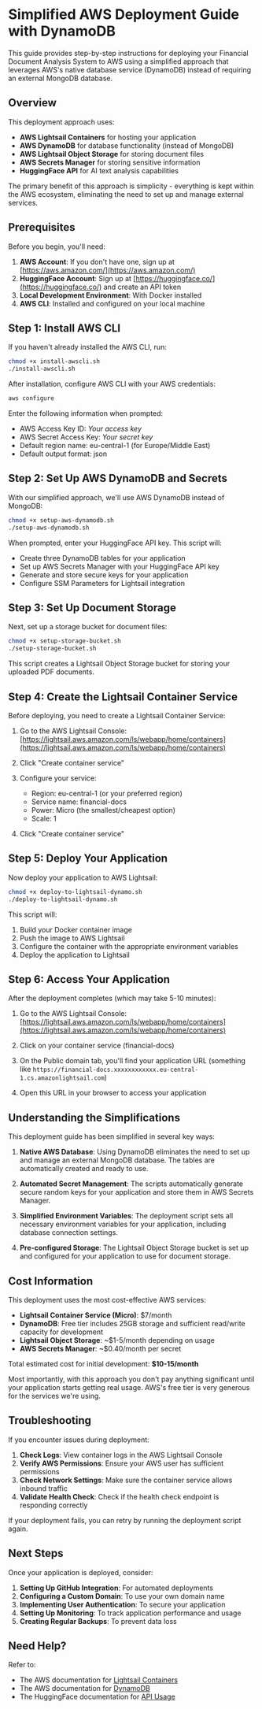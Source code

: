 # Simplified AWS Deployment Guide with DynamoDB

This guide provides step-by-step instructions for deploying your Financial Document Analysis System to AWS using a simplified approach that leverages AWS's native database service (DynamoDB) instead of requiring an external MongoDB database.

## Overview

This deployment approach uses:

- **AWS Lightsail Containers** for hosting your application
- **AWS DynamoDB** for database functionality (instead of MongoDB)
- **AWS Lightsail Object Storage** for storing document files
- **AWS Secrets Manager** for storing sensitive information
- **HuggingFace API** for AI text analysis capabilities

The primary benefit of this approach is simplicity - everything is kept within the AWS ecosystem, eliminating the need to set up and manage external services.

## Prerequisites

Before you begin, you'll need:

1. **AWS Account**: If you don't have one, sign up at [https://aws.amazon.com/](https://aws.amazon.com/)
2. **HuggingFace Account**: Sign up at [https://huggingface.co/](https://huggingface.co/) and create an API token
3. **Local Development Environment**: With Docker installed
4. **AWS CLI**: Installed and configured on your local machine

## Step 1: Install AWS CLI

If you haven't already installed the AWS CLI, run:

```bash
chmod +x install-awscli.sh
./install-awscli.sh
```

After installation, configure AWS CLI with your AWS credentials:

```bash
aws configure
```

Enter the following information when prompted:
- AWS Access Key ID: *Your access key*
- AWS Secret Access Key: *Your secret key*
- Default region name: eu-central-1 (for Europe/Middle East)
- Default output format: json

## Step 2: Set Up AWS DynamoDB and Secrets

With our simplified approach, we'll use AWS DynamoDB instead of MongoDB:

```bash
chmod +x setup-aws-dynamodb.sh
./setup-aws-dynamodb.sh
```

When prompted, enter your HuggingFace API key. This script will:

- Create three DynamoDB tables for your application
- Set up AWS Secrets Manager with your HuggingFace API key
- Generate and store secure keys for your application
- Configure SSM Parameters for Lightsail integration

## Step 3: Set Up Document Storage

Next, set up a storage bucket for document files:

```bash
chmod +x setup-storage-bucket.sh
./setup-storage-bucket.sh
```

This script creates a Lightsail Object Storage bucket for storing your uploaded PDF documents.

## Step 4: Create the Lightsail Container Service

Before deploying, you need to create a Lightsail Container Service:

1. Go to the AWS Lightsail Console: [https://lightsail.aws.amazon.com/ls/webapp/home/containers](https://lightsail.aws.amazon.com/ls/webapp/home/containers)

2. Click "Create container service"

3. Configure your service:
   - Region: eu-central-1 (or your preferred region)
   - Service name: financial-docs
   - Power: Micro (the smallest/cheapest option)
   - Scale: 1
   
4. Click "Create container service"

## Step 5: Deploy Your Application

Now deploy your application to AWS Lightsail:

```bash
chmod +x deploy-to-lightsail-dynamo.sh
./deploy-to-lightsail-dynamo.sh
```

This script will:

1. Build your Docker container image
2. Push the image to AWS Lightsail
3. Configure the container with the appropriate environment variables
4. Deploy the application to Lightsail

## Step 6: Access Your Application

After the deployment completes (which may take 5-10 minutes):

1. Go to the AWS Lightsail Console: [https://lightsail.aws.amazon.com/ls/webapp/home/containers](https://lightsail.aws.amazon.com/ls/webapp/home/containers)

2. Click on your container service (financial-docs)

3. On the Public domain tab, you'll find your application URL (something like `https://financial-docs.xxxxxxxxxxxx.eu-central-1.cs.amazonlightsail.com`)

4. Open this URL in your browser to access your application

## Understanding the Simplifications

This deployment guide has been simplified in several key ways:

1. **Native AWS Database**: Using DynamoDB eliminates the need to set up and manage an external MongoDB database. The tables are automatically created and ready to use.

2. **Automated Secret Management**: The scripts automatically generate secure random keys for your application and store them in AWS Secrets Manager.

3. **Simplified Environment Variables**: The deployment script sets all necessary environment variables for your application, including database connection settings.

4. **Pre-configured Storage**: The Lightsail Object Storage bucket is set up and configured for your application to use for document storage.

## Cost Information

This deployment uses the most cost-effective AWS services:

- **Lightsail Container Service (Micro)**: $7/month
- **DynamoDB**: Free tier includes 25GB storage and sufficient read/write capacity for development
- **Lightsail Object Storage**: ~$1-5/month depending on usage
- **AWS Secrets Manager**: ~$0.40/month per secret

Total estimated cost for initial development: **$10-15/month**

Most importantly, with this approach you don't pay anything significant until your application starts getting real usage. AWS's free tier is very generous for the services we're using.

## Troubleshooting

If you encounter issues during deployment:

1. **Check Logs**: View container logs in the AWS Lightsail Console
2. **Verify AWS Permissions**: Ensure your AWS user has sufficient permissions
3. **Check Network Settings**: Make sure the container service allows inbound traffic
4. **Validate Health Check**: Check if the health check endpoint is responding correctly

If your deployment fails, you can retry by running the deployment script again.

## Next Steps

Once your application is deployed, consider:

1. **Setting Up GitHub Integration**: For automated deployments
2. **Configuring a Custom Domain**: To use your own domain name
3. **Implementing User Authentication**: To secure your application
4. **Setting Up Monitoring**: To track application performance and usage
5. **Creating Regular Backups**: To prevent data loss

## Need Help?

Refer to:

- The AWS documentation for [Lightsail Containers](https://aws.amazon.com/lightsail/containers/)
- The AWS documentation for [DynamoDB](https://aws.amazon.com/dynamodb/)
- The HuggingFace documentation for [API Usage](https://huggingface.co/docs/api-inference/quicktour)
